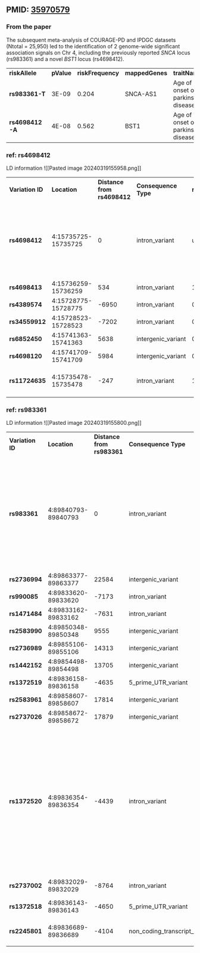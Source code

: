 ## PMID: [35970579](https://pubmed.ncbi.nlm.nih.gov/35970579)

### From the paper 
The subsequent meta-analysis of COURAGE-PD and IPDGC datasets (Ntotal = 25,950) led to the identification of 2 genome-wide significant association signals on Chr 4, including the previously reported _SNCA_ locus (rs983361) and a novel _BST1_ locus (rs4698412). 


|   |   |   |   |   |   |   |
|---|---|---|---|---|---|---|
|**riskAllele**|**pValue**|**riskFrequency**|**mappedGenes**|**traitName**|**efoTraits**|**locations**|
|**rs983361-T**|3E-09|0.204|SNCA-AS1|Age of onset of parkinson disease|age of onset of Parkinson disease|4:89840793|
|**rs4698412-A**|4E-08|0.562|BST1|Age of onset of parkinson disease|age of onset of Parkinson disease|4:15735725|

### ref: rs4698412

 LD information 
![[Pasted image 20240319155958.png]]

|                  |                     |                             |                      |           |           |                                                                                                                                                                |
| ---------------- | ------------------- | --------------------------- | -------------------- | --------- | --------- | -------------------------------------------------------------------------------------------------------------------------------------------------------------- |
| **Variation ID** | **Location**        | **Distance from rs4698412** | **Consequence Type** | **r2**    | **D'**    | **Phenotypes**                                                                                                                                                 |
| **rs4698412**    | 4:15735725-15735725 | 0                           | intron_variant       | undefined | undefined | Age of onset of parkinson disease;Parkinson's disease;Parkinson's disease;Parkinson's disease or first degree relation to individual with Parkinson's disease; |
| **rs4698413**    | 4:15736259-15736259 | 534                         | intron_variant       | 1.000000  | 1.000000  |                                                                                                                                                                |
| **rs4389574**    | 4:15728775-15728775 | -6950                       | intron_variant       | 0.935353  | 1.000000  |                                                                                                                                                                |
| **rs34559912**   | 4:15728523-15728523 | -7202                       | intron_variant       | 0.935353  | 1.000000  |                                                                                                                                                                |
| **rs6852450**    | 4:15741363-15741363 | 5638                        | intergenic_variant   | 0.828735  | 0.951884  |                                                                                                                                                                |
| **rs4698120**    | 4:15741709-15741709 | 5984                        | intergenic_variant   | 0.828735  | 0.951884  |                                                                                                                                                                |
| **rs11724635**   | 4:15735478-15735478 | -247                        | intron_variant       | 1.000000  | 1.000000  | Parkinson's disease;Parkinson's disease;Parkinson's disease                                                                                                    |


### ref: rs983361
LD information 
![[Pasted image 20240319155800.png]]

|                  |                     |                            |                                    |           |           |                                                                                                                                                                                                                                                                                                                                                                                                                       |
| ---------------- | ------------------- | -------------------------- | ---------------------------------- | --------- | --------- | --------------------------------------------------------------------------------------------------------------------------------------------------------------------------------------------------------------------------------------------------------------------------------------------------------------------------------------------------------------------------------------------------------------------- |
| **Variation ID** | **Location**        | **Distance from rs983361** | **Consequence Type**               | **r2**    | **D'**    | **Phenotypes**                                                                                                                                                                                                                                                                                                                                                                                                        |
| **rs983361**     | 4:89840793-89840793 | 0                          | intron_variant                     | undefined | undefined | Age of onset of parkinson disease;Neuroticism conditioned on cognitive performance multi-trait conditioning and joint analysis;Neuroticism conditioned on highest math class multi-trait conditioning and joint analysis;Parkinson's disease;Parkinson's disease (age of onset);Serum levels of protein SNCA;                                                                                                         |
| **rs2736994**    | 4:89863377-89863377 | 22584                      | intergenic_variant                 | 0.913332  | 0.999999  |                                                                                                                                                                                                                                                                                                                                                                                                                       |
| **rs990085**     | 4:89833620-89833620 | -7173                      | intron_variant                     | 0.803394  | 1.000000  |                                                                                                                                                                                                                                                                                                                                                                                                                       |
| **rs1471484**    | 4:89833162-89833162 | -7631                      | intron_variant                     | 0.803394  | 1.000000  |                                                                                                                                                                                                                                                                                                                                                                                                                       |
| **rs2583990**    | 4:89850348-89850348 | 9555                       | intergenic_variant                 | 1.000000  | 1.000000  |                                                                                                                                                                                                                                                                                                                                                                                                                       |
| **rs2736989**    | 4:89855106-89855106 | 14313                      | intergenic_variant                 | 1.000000  | 1.000000  |                                                                                                                                                                                                                                                                                                                                                                                                                       |
| **rs1442152**    | 4:89854498-89854498 | 13705                      | intergenic_variant                 | 1.000000  | 1.000000  |                                                                                                                                                                                                                                                                                                                                                                                                                       |
| **rs1372519**    | 4:89836158-89836158 | -4635                      | 5_prime_UTR_variant                | 0.913332  | 0.999999  |                                                                                                                                                                                                                                                                                                                                                                                                                       |
| **rs2583961**    | 4:89858607-89858607 | 17814                      | intergenic_variant                 | 1.000000  | 1.000000  |                                                                                                                                                                                                                                                                                                                                                                                                                       |
| **rs2737026**    | 4:89858672-89858672 | 17879                      | intergenic_variant                 | 1.000000  | 1.000000  |                                                                                                                                                                                                                                                                                                                                                                                                                       |
| **rs1372520**    | 4:89836354-89836354 | -4439                      | intron_variant                     | 0.941806  | 1.000000  | Neuroticism;Neuroticism conditioned on average household income before tax multi-trait conditioning and joint analysis;Neuroticism conditioned on educational attainment multi-trait conditioning and joint analysis;Neuroticism conditioned on self-rated math ability multi-trait conditioning and joint analysis;Neuroticism conditioned on Townsend deprivation index multi-trait conditioning and joint analysis |
| **rs2737002**    | 4:89832029-89832029 | -8764                      | intron_variant                     | 0.803394  | 1.000000  | Blood protein levels                                                                                                                                                                                                                                                                                                                                                                                                  |
| **rs1372518**    | 4:89836143-89836143 | -4650                      | 5_prime_UTR_variant                | 0.913332  | 0.999999  | Blood protein levels;Parkinson disease MTAG                                                                                                                                                                                                                                                                                                                                                                           |
| **rs2245801**    | 4:89836689-89836689 | -4104                      | non_coding_transcript_exon_variant | 0.857590  | 1.000000  | Alpha-synuclein levels SNCA.8458.111.3;Serum levels of protein SNCA                                                                                                                                                                                                                                                                                                                                                   |
|                  |                     |                            |                                    |           |           |                                                                                                                                                                                                                                                                                                                                                                                                                       |
